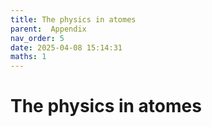 ```yaml
---
title: The physics in atomes
parent:  Appendix
nav_order: 5
date: 2025-04-08 15:14:31
maths: 1
---
```


# The physics in atomes
